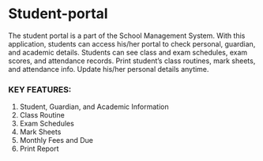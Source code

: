 # Student-portal

The student portal is a part of the School Management System. With this application, students can access his/her portal to check personal, guardian, and academic details. Students can see class and exam schedules, exam scores, and attendance records. Print student’s class routines, mark sheets, and attendance info. Update his/her personal details anytime.

### KEY FEATURES:
1. Student, Guardian, and Academic Information
2. Class Routine
3. Exam Schedules
4. Mark Sheets
5. Monthly Fees and Due
6. Print Report
